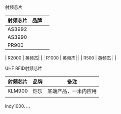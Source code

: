 射频芯片 

| 射频芯片 | 品牌 |  |
| -- | -- | -- |
| AS3992 | | | 
| AS3990| | |
| PR900| | |

| R2000 | 英频杰| |
| R1000 | 英频杰| |
| R500 | 英频杰 | |


UHF RFID射频芯片

| 射频芯片 | 品牌 | 备注 |
| -- | -- | -- |
| KLM900 | 恺乐 | 底端产品，一米内应用| 
|  | | |

Indy1000、、，





